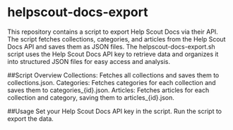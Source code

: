 # helpscout-docs-export
This repository contains a script to export Help Scout Docs via their API. The script fetches collections, categories, and articles from the Help Scout Docs API and saves them as JSON files. The helpscout-docs-export.sh script uses the Help Scout Docs API key to retrieve data and organizes it into structured JSON files for easy access and analysis.

##Script Overview
Collections: Fetches all collections and saves them to collections.json.
Categories: Fetches categories for each collection and saves them to categories_{id}.json.
Articles: Fetches articles for each collection and category, saving them to articles_{id}.json.

##Usage
Set your Help Scout Docs API key in the script.
Run the script to export the data.
